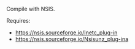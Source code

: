 Compile with NSIS.

Requires: 
  - https://nsis.sourceforge.io/Inetc_plug-in
  - https://nsis.sourceforge.io/Nsisunz_plug-ina
